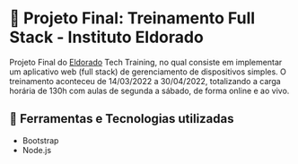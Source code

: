 # 🏁 Projeto Final: Treinamento Full Stack - Instituto Eldorado

Projeto Final do <a href="https://www.eldorado.org.br/">Eldorado</a> Tech Training, no qual consiste em implementar um aplicativo web (full stack) de gerenciamento de dispositivos simples. O treinamento aconteceu de 14/03/2022 a 30/04/2022, totalizando a carga horária de 130h com aulas de segunda a sábado, de forma online e ao vivo.

## 🧰 Ferramentas e Tecnologias utilizadas
- Bootstrap
- Node.js
